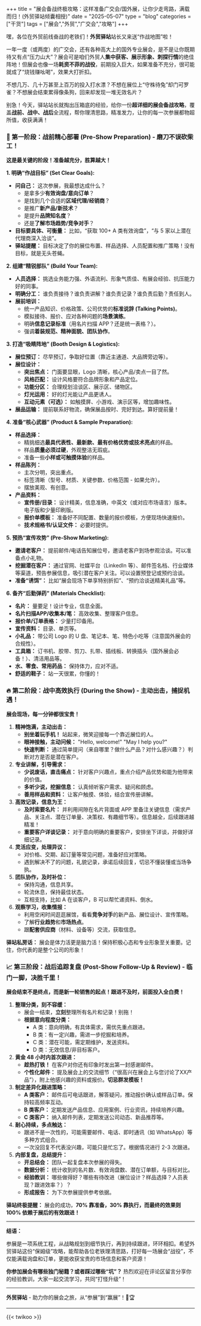 +++
title = "展会备战终极攻略：这样准备广交会/国外展，让你少走弯路，满载而归！(外贸驿站倾囊相授)"
date = "2025-05-07"
type = "blog"
categories = ["干货"]
tags = ["展会","外贸","广交会","攻略"]
+++




嘿，各位在外贸前线奋战的老铁们！**外贸驿站**站长又来送“作战地图”啦！

一年一度（或两度）的广交会，还有各种高大上的国外专业展会，是不是让你既期待又有点“压力山大”？展会可是咱们外贸人**集中获客、展示形象、刺探行情**的绝佳阵地！但展会也像一场**耗资不菲的战役**，前期投入巨大，如果准备不充分，很可能就成了“烧钱赚吆喝”，效果大打折扣。

不想几万、几十万甚至上百万的投入打水漂？不想在展位上“守株待兔”却门可罗雀？不想展会结束累得像条狗，回来却发现一堆无效名片？

别急！今天，驿站站长就掏出压箱底的经验，给你一份**超详细的展会备战攻略**，覆盖**战前、战中、战后**全流程，帮你理清思路，精准发力，让你的每一次参展都物超所值，收获满满！


### 🚀 第一阶段：战前精心部署 (Pre-Show Preparation) - 磨刀不误砍柴工！

**这是最关键的阶段！准备越充分，胜算越大！**

**1. 明确“作战目标” (Set Clear Goals):**
*   **问自己：** 这次参展，我最想达成什么？
    *   是拿多少**有效询盘/意向订单**？
    *   是找到几个合适的**区域代理/经销商**？
    *   是推广**新产品/新技术**？
    *   是提升**品牌知名度**？
    *   还是**了解市场趋势/竞争对手**？
*   **目标要具体、可衡量：** 比如，“获取 100+ A 类有效询盘”，“与 5 家以上潜在代理商深入洽谈”。
*   **驿站提醒：** 目标决定了你的展位布置、样品选择、人员配置和推广策略！没有目标，就是无头苍蝇。

**2. 组建“精锐部队” (Build Your Team):**
*   **人员选择：** 挑选业务能力强、外语流利、形象气质佳、有展会经验、抗压能力好的同事。
*   **明确分工：** 谁负责接待？谁负责讲解？谁负责记录？谁负责后勤？责任到人。
*   **展前培训：**
    *   统一产品知识、价格政策、公司优势的**标准说辞 (Talking Points)**。
    *   模拟接待、报价、应对各种问题的**场景演练**。
    *   明确**信息记录标准**（用名片扫描 APP？还是统一表格？）。
    *   强调**着装规范、精神面貌、团队协作**。

**3. 打造“吸睛阵地” (Booth Design & Logistics):**
*   **展位预订：** 尽早预订，争取好位置（靠近主通道、大品牌旁边等）。
*   **展位设计：**
    *   **突出焦点：** 门面要显眼，Logo 清晰，核心产品/卖点一目了然。
    *   **风格匹配：** 设计风格要符合品牌形象和产品定位。
    *   **功能分区：** 合理规划洽谈区、展示区、储物区。
    *   **灯光运用：** 好的灯光能让产品更诱人。
    *   **互动元素（可选）：** 如触摸屏、小游戏、演示区等，增加趣味性。
*   **展品运输：** 提前联系好物流，确保展品按时、完好到达。算好提前量！

**4. 准备“核心武器” (Product & Sample Preparation):**
*   **样品选择：**
    *   精挑细选**最具代表性、最新款、最有价格优势或技术亮点**的样品。
    *   样品**质量必须过硬**，外观整洁无瑕疵。
    *   准备一些**小样或可触摸体验**的样品。
*   **样品陈列：**
    *   主次分明，突出重点。
    *   标签清晰（型号、材质、关键参数、价格范围 - 如果允许）。
    *   摆放美观、有创意。
*   **产品资料：**
    *   **宣传册/目录：** 设计精美，信息准确，中英文（或对应市场语言）版本。电子版和少量印刷版。
    *   **报价单模板：** 准备好不同配置、数量的报价模板，方便现场快速报价。
    *   **技术规格书/认证文件：** 必要时提供。

**5. 预热“宣传攻势” (Pre-Show Marketing):**
*   **邀请老客户：** 提前邮件/电话告知展位号，邀请老客户到场参观洽谈。可以准备点小礼物。
*   **挖掘潜在客户：** 通过官网、社媒平台（LinkedIn 等）、邮件签名档、行业媒体等渠道，预告参展信息，吸引潜在客户关注。可以设置预登记或预约洽谈。
*   **准备“诱饵”：** 比如“展会现场下单享特别折扣”、“预约洽谈送精美礼品”等。

**6. 备齐“后勤弹药” (Materials Checklist):**
*   **名片：** 量要足！设计专业，信息全面。
*   **名片扫描APP/收集本/笔：** 高效收集、整理客户信息。
*   **报价单/订单表格：** 少量打印备用。
*   **宣传资料：** 目录、单页等。
*   **小礼品：** 带公司 Logo 的 U 盘、笔记本、笔、特色小吃等（注意国外展会的合规性）。
*   **工具箱：** 订书机、胶带、剪刀、扎带、插线板、转换插头（国外展会必备！）、清洁用品等。
*   **水、零食、常用药品：** 保持体力，应对不适。
*   **舒适的鞋子：** 站一天很累，你懂的！


### 🔥 第二阶段：战中高效执行 (During the Show) - 主动出击，捕捉机遇！

**展会现场，每一分钟都很宝贵！**

1.  **精神饱满，主动出击：**
    *   **别坐着玩手机！** 站起来，微笑迎接每一个靠近展位的人。
    *   **眼神接触，主动问候：** "Hello, welcome!" "May I help you?"
    *   **快速判断：** 通过简单提问（来自哪里？做什么产品？对什么感兴趣？）判断对方是否是潜在客户。
2.  **专业讲解，引导需求：**
    *   **少说废话，直击痛点：** 针对客户兴趣点，重点介绍产品优势和能为他带来的价值。
    *   **多听少说，挖掘信息：** 认真倾听客户需求、疑问和顾虑。
    *   **善用样品和资料：** 让客户触摸、体验，结合宣传册讲解。
3.  **高效记录，信息为王：**
    *   **及时索要名片：** 并利用间隙在名片背面或 APP 里备注关键信息（需求产品、关注点、潜在订单量、决策权、有趣细节等）。信息越全，后续跟进越精准！
    *   **重要客户详谈记录：** 对于意向明确的重要客户，安排坐下详谈，并做好详细记录。
4.  **灵活应变，处理异议：**
    *   对价格、交期、起订量等常见问题，准备好应对策略。
    *   遇到解决不了的问题，礼貌记录，承诺后续回复，切忌不懂装懂或当场争执。
5.  **团队协作，及时补位：**
    *   保持沟通，信息共享。
    *   轮流休息，保持最佳状态。
    *   互相支持，比如 A 在谈客户，B 可以帮忙递资料、倒水。
6.  **观察学习，收集情报：**
    *   利用空闲时间逛逛展馆，看看**竞争对手**的新产品、展位设计、宣传策略。
    *   了解**行业趋势**和**市场热点**。
    *   跟**配套供应商**（材料、设备等）交流，获取信息。

**驿站私房话：** 展会是体力活更是脑力活！保持积极心态和专业形象至关重要。记住，你代表的是整个公司的形象！


### 📈 第三阶段：战后追踪复盘 (Post-Show Follow-Up & Review) - 临门一脚，决胜千里！

**展会结束不是终点，而是新一轮销售的起点！跟进不及时，前面投入全白费！**

1.  **整理分类，刻不容缓：**
    *   展会一结束，**立刻**整理所有名片和记录！别拖！
    *   **根据意向程度分类：**
        *   A 类：意向明确，有具体需求，需优先重点跟进。
        *   B 类：有一定兴趣，需进一步挖掘和培养。
        *   C 类：潜在可能，需定期维护，发送资料。
        *   D 类：无效信息/非目标客户。
2.  **黄金 48 小时内首次跟进：**
    *   **趁热打铁！** 在客户对你还有印象时发出第一封感谢邮件。
    *   **个性化邮件：** 提及展会上的交流细节（“很高兴在展会上与您讨论了XX产品”），附上他感兴趣的资料或报价。**切忌群发模板！**
3.  **制定差异化跟进策略：**
    *   **A 类客户：** 邮件后可电话跟进，解答疑问，推动报价确认或样品订单。保持较高频率互动。
    *   **B 类客户：** 定期发送产品信息、应用案例、行业资讯，持续培养兴趣。
    *   **C 类客户：** 纳入邮件列表，定期发送公司动态、新品推荐等。
4.  **耐心持续，多点触达：**
    *   跟进不是一次性的，可能需要邮件、电话、即时通讯（如 WhatsApp）等多种方式组合。
    *   一次没回复不代表没兴趣，可能只是忙忘了。根据情况进行 2-3 次跟进。
5.  **内部复盘，总结提升：**
    *   **开总结会：** 团队一起复盘本次参展的得失。
    *   **数据分析：** 统计收到的名片数、有效询盘数、潜在订单额，与目标对比。
    *   **经验教训：** 哪些做得好？哪些有待改进（展位设计？样品选择？人员表现？跟进效率？）？
    *   **形成报告：** 为下次参展提供参考依据。

**驿站终极提醒：** 展会的成功，**70% 靠准备，30% 靠执行，而最终的效果则 100% 依赖于展后的有效跟进！**

---

**结语：**

参展是一项系统工程，从战略规划到细节执行，再到持续跟进，环环相扣。希望外贸驿站这份“保姆级”攻略，能帮助各位老铁理清思路，打好每一场展会“战役”，不仅能满载询盘和订单，更能收获宝贵的市场信息和客户资源！

**你参加展会有哪些独门秘籍？或者踩过哪些“坑”？** 热烈欢迎在评论区留言分享你的经验教训，大家一起交流学习，共同“打怪升级”！

---

**外贸驿站** - 助力你的展会之旅，从“参展”到“赢展”！💪🏆

---



{{< twikoo >}}  